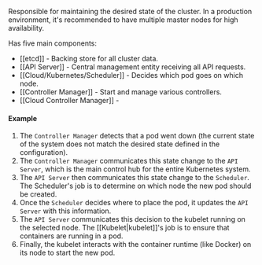 Responsible for maintaining the desired state of the cluster. In a production environment, it's recommended to have multiple master nodes for high availability.

Has five main components:
- [[etcd]] - Backing store for all cluster data.
- [[API Server]] - Central management entity receiving all API requests.
- [[Cloud/Kubernetes/Scheduler]] - Decides which pod goes on which node.
- [[Controller Manager]] - Start and manage various controllers.
- [[Cloud Controller Manager]] - 

#### Example
1. The `Controller Manager` detects that a pod went down (the current state of the system does not match the desired state defined in the configuration).
2. The `Controller Manager` communicates this state change to the `API Server`, which is the main control hub for the entire Kubernetes system.
3. The `API Server` then communicates this state change to the `Scheduler`. The Scheduler's job is to determine on which node the new pod should be created.
4. Once the `Scheduler` decides where to place the pod, it updates the `API Server` with this information.
5. The `API Server` communicates this decision to the kubelet running on the selected node. The [[Kubelet|kubelet]]'s job is to ensure that containers are running in a pod.
6. Finally, the kubelet interacts with the container runtime (like Docker) on its node to start the new pod.
